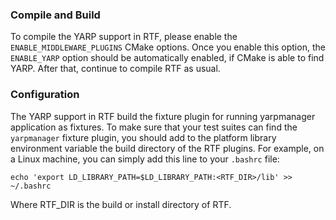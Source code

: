 
### Compile and Build
To compile the YARP support in RTF, please enable the `ENABLE_MIDDLEWARE_PLUGINS` CMake options. 
Once you enable this option, the `ENABLE_YARP` option should be automatically enabled, if CMake is 
able to find YARP. After that, continue to compile RTF as usual. 

### Configuration
The YARP support in RTF build the fixture plugin for running yarpmanager application as fixtures.
To make sure that your test suites can find the `yarpmanager` fixture plugin, you should add to the 
platform library environment variable the build directory of the RTF plugins. For example, on a Linux 
machine, you can simply add this line to your `.bashrc` file:
~~~
echo 'export LD_LIBRARY_PATH=$LD_LIBRARY_PATH:<RTF_DIR>/lib' >> ~/.bashrc
~~~

Where RTF_DIR is the build or install directory of RTF. 
